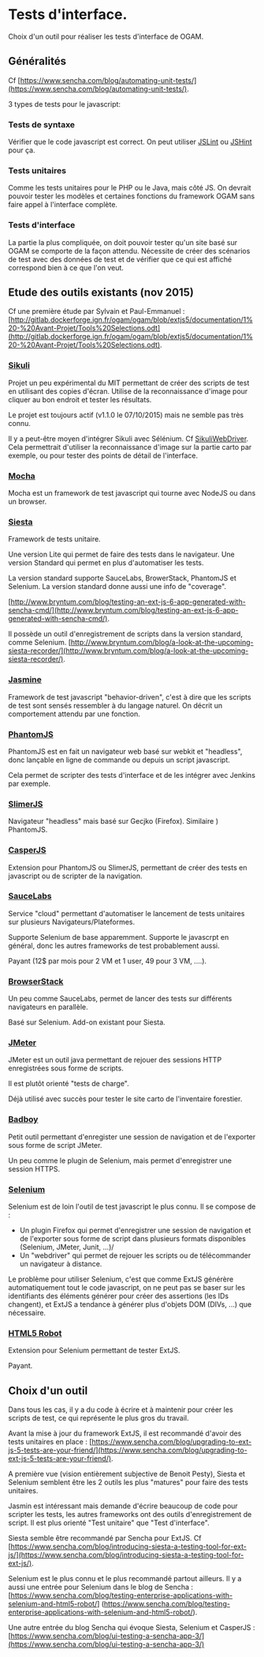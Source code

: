 # Tests d'interface.

Choix d'un outil pour réaliser les tests d'interface de OGAM.

## Généralités

Cf [https://www.sencha.com/blog/automating-unit-tests/](https://www.sencha.com/blog/automating-unit-tests/).

3 types de tests pour le javascript:

### Tests de syntaxe 

Vérifier que le code javascript est correct. On peut utiliser [JSLint](http://www.jslint.com/) ou [JSHint](http://jshint.com/) pour ça.

### Tests unitaires

Comme les tests unitaires pour le PHP ou le Java, mais côté JS.
On devrait pouvoir tester les modèles et certaines fonctions du framework OGAM sans faire appel à l'interface complète.

### Tests d'interface

La partie la plus compliquée, on doit pouvoir tester qu'un site basé sur OGAM se comporte de la façon attendu.
Nécessite de créer des scénarios de test avec des données de test et de vérifier que ce qui est affiché correspond bien à ce que l'on veut. 

## Etude des outils existants (nov 2015)

Cf une première étude par Sylvain et Paul-Emmanuel :
[http://gitlab.dockerforge.ign.fr/ogam/ogam/blob/extjs5/documentation/1%20-%20Avant-Projet/Tools%20Selections.odt](http://gitlab.dockerforge.ign.fr/ogam/ogam/blob/extjs5/documentation/1%20-%20Avant-Projet/Tools%20Selections.odt).

### [Sikuli](http://www.sikuli.org/)

Projet un peu expérimental du MIT permettant de créer des scripts de test en utilisant des copies d'écran.
Utilise de la reconnaissance d'image pour cliquer au bon endroit et tester les résultats.

Le projet est toujours actif (v1.1.0 le 07/10/2015) mais ne semble pas très connu.

Il y a peut-être moyen d'intégrer Sikuli avec Sélénium. Cf [SikuliWebDriver](https://code.google.com/p/sikuli-api/wiki/SikuliWebDriver). Cela permettrait d'utiliser la reconnaissance d'image sur la partie carto par exemple, ou pour tester des points de détail de l'interface. 

### [Mocha](https://mochajs.org/)

Mocha est un framework de test javascript qui tourne avec NodeJS ou dans un browser.

### [Siesta](http://www.bryntum.com/products/siesta/)

Framework de tests unitaire.

Une version Lite qui permet de faire des tests dans le navigateur.
Une version Standard qui permet en plus d'automatiser les tests.

La version standard supporte SauceLabs, BrowerStack, PhantomJS et Selenium.
La version standard donne aussi une info de "coverage".

[http://www.bryntum.com/blog/testing-an-ext-js-6-app-generated-with-sencha-cmd/](http://www.bryntum.com/blog/testing-an-ext-js-6-app-generated-with-sencha-cmd/).

Il possède un outil d'enregistrement de scripts dans la version standard, comme Selenium.
[http://www.bryntum.com/blog/a-look-at-the-upcoming-siesta-recorder/](http://www.bryntum.com/blog/a-look-at-the-upcoming-siesta-recorder/).

### [Jasmine](http://jasmine.github.io/)

Framework de test javascript "behavior-driven", c'est à dire que les scripts de test sont sensés ressembler à du langage naturel. On décrit un comportement attendu par une fonction.

### [PhantomJS](http://phantomjs.org/)

PhantomJS est en fait un navigateur web basé sur webkit et "headless", donc lançable en ligne de commande ou depuis un script javascript.

Cela permet de scripter des tests d'interface et de les intégrer avec Jenkins par exemple.

### [SlimerJS](http://www.slimerjs.org/)

Navigateur "headless" mais basé sur Gecjko (Firefox). Similaire ) PhantomJS.

### [CasperJS](http://casperjs.org/)

Extension pour PhantomJS ou SlimerJS, permettant de créer des tests en javascript ou de scripter de la navigation.

### [SauceLabs](https://saucelabs.com/)

Service "cloud" permettant d'automatiser le lancement de tests unitaires sur plusieurs Navigateurs/Plateformes.

Supporte Selenium de base apparemment.
Supporte le javascrpt en général, donc les autres frameworks de test probablement aussi.

Payant (12$ par mois pour 2 VM et 1 user, 49 pour 3 VM, ....).


### [BrowserStack](https://www.browserstack.com/)

Un peu comme SauceLabs, permet de lancer des tests sur différents navigateurs en parallèle.

Basé sur Selenium.
Add-on existant pour Siesta.


### [JMeter](http://jmeter.apache.org/)

JMeter est un outil java permettant de rejouer des sessions HTTP enregistrées sous forme de scripts.

Il est plutôt orienté "tests de charge".

Déjà utilisé avec succès pour tester le site carto de l'inventaire forestier.

### [Badboy](http://www.badboy.com.au/)

Petit outil permettant d'enregister une session de navigation et de l'exporter sous forme de script JMeter.

Un peu comme le plugin de Selenium, mais permet d'enregistrer une session HTTPS.

### [Selenium](http://docs.seleniumhq.org/)    

Selenium est de loin l'outil de test javascript le plus connu.
Il se compose de :
* Un plugin Firefox qui permet d'enregistrer une session de navigation et de l'exporter sous forme de script dans plusieurs formats disponibles (Selenium, JMeter, Junit, ...)/
* Un "webdriver" qui permet de rejouer les scripts ou de télécommander un navigateur à distance.

Le problème pour utiliser Selenium, c'est que comme ExtJS générère automatiquement tout le code javascript, on ne peut pas se baser sur les identifiants des éléments générer pour créer des assertions (les IDs changent), et ExtJS a tendance à générer plus d'objets DOM (DIVs, ...) que nécessaire.

### [HTML5 Robot](http://html5robot.com/) 

Extension pour Selenium permettant de tester ExtJS.

Payant.



## Choix d'un outil

Dans tous les cas, il y a du code à écrire et à maintenir pour créer les scripts de test, ce qui représente le plus gros du travail.

Avant la mise à jour du framework ExtJS, il est recommandé d'avoir des tests unitaires en place :
[https://www.sencha.com/blog/upgrading-to-ext-js-5-tests-are-your-friend/](https://www.sencha.com/blog/upgrading-to-ext-js-5-tests-are-your-friend/).

A première vue (vision entièrement subjective de Benoit Pesty), Siesta et Selenium semblent être les 2 outils les plus "matures" pour faire des tests unitaires.


Jasmin est intéressant mais demande d'écrire beaucoup de code pour scripter les tests, les autres frameworks ont des outils d'enregistrement de script. Il est plus orienté "Test unitaire" que "Test d'interface".

Siesta semble être recommandé par Sencha pour ExtJS. Cf [https://www.sencha.com/blog/introducing-siesta-a-testing-tool-for-ext-js/](https://www.sencha.com/blog/introducing-siesta-a-testing-tool-for-ext-js/).

Selenium est le plus connu et le plus recommandé partout ailleurs.
Il y a aussi une entrée pour Selenium dans le blog de Sencha : [https://www.sencha.com/blog/testing-enterprise-applications-with-selenium-and-html5-robot/]
(https://www.sencha.com/blog/testing-enterprise-applications-with-selenium-and-html5-robot/).

Une autre entrée du blog Sencha qui évoque Siesta, Selenium et CasperJS :
[https://www.sencha.com/blog/ui-testing-a-sencha-app-3/](https://www.sencha.com/blog/ui-testing-a-sencha-app-3/)



